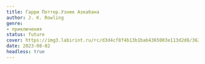```yaml
---
title: Гарри Поттер.Узник Азкабана
author: J. K. Rowling
genre:
- приключения
status: future
cover: https://img3.labirint.ru/rc/d3d4cf8f4b13b1bab4365003e113d2d8/363x561q80/books1/5323/cover.jpg?1422369251
date: 2023-08-02
headless: true
---
```


